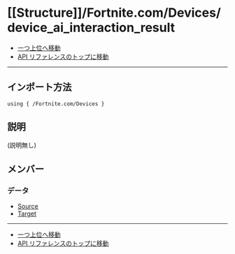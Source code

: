 # [[Structure]]/Fortnite.com/Devices/device_ai_interaction_result

- [一つ上位へ移動](../main.md)
- [API リファレンスのトップに移動](../../../main.md)

---

## インポート方法

```verse
using { /Fortnite.com/Devices }
```

## 説明

(説明無し)

## メンバー

### データ

- [Source](./D_Source/main.md)
- [Target](./D_Target/main.md)

---

- [一つ上位へ移動](../main.md)
- [API リファレンスのトップに移動](../../../main.md)
